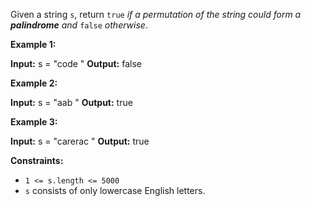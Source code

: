 Given a string `s`, return `true` _if a permutation of the string could form a_ _**palindrome**_ _and_ `false` _otherwise_.

**Example 1:**

**Input:** s =  "code "
**Output:** false

**Example 2:**

**Input:** s =  "aab "
**Output:** true

**Example 3:**

**Input:** s =  "carerac "
**Output:** true

**Constraints:**

*   `1 <= s.length <= 5000`
*   `s` consists of only lowercase English letters.